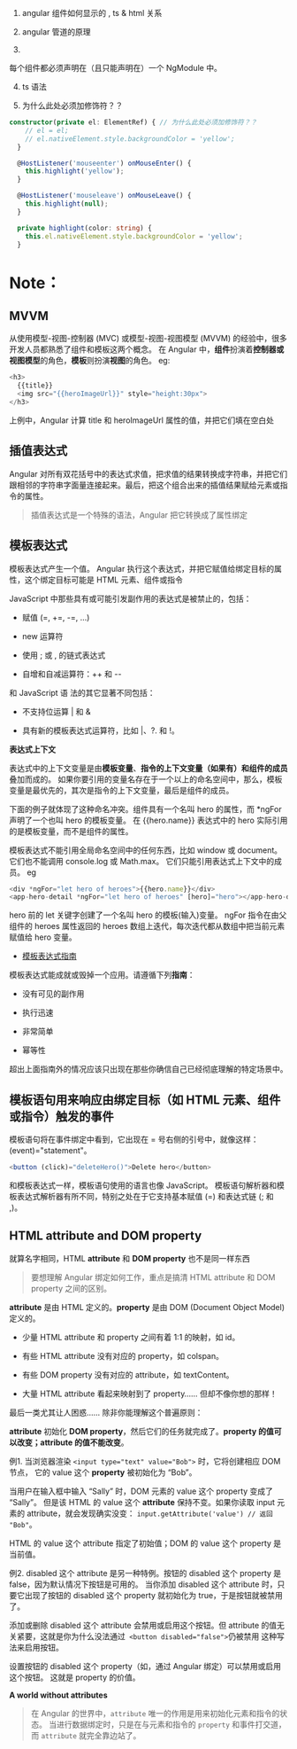 
1. angular 组件如何显示的 , ts & html 关系

2. angular 管道的原理

3.
每个组件都必须声明在（且只能声明在）一个 NgModule 中。

4. ts 语法

5. 为什么此处必须加修饰符？？
```ts
constructor(private el: ElementRef) { // 为什么此处必须加修饰符？？
    // el = el;
    // el.nativeElement.style.backgroundColor = 'yellow';
  }

  @HostListener('mouseenter') onMouseEnter() {
    this.highlight('yellow');
  }

  @HostListener('mouseleave') onMouseLeave() {
    this.highlight(null);
  }

  private highlight(color: string) {
    this.el.nativeElement.style.backgroundColor = 'yellow';
  }
```

# Note：
## MVVM
从使用模型-视图-控制器 (MVC) 或模型-视图-视图模型 (MVVM) 的经验中，很多开发人员都熟悉了组件和模板这两个概念。 在 Angular 中，**组件**扮演着**控制器或视图模型**的角色，**模板**则扮演**视图**的角色。
eg:
```ts
<h3>
  {{title}}
  <img src="{{heroImageUrl}}" style="height:30px">
</h3>
```
上例中，Angular 计算 title 和 heroImageUrl 属性的值，并把它们填在空白处

##
## 插值表达式
Angular 对所有双花括号中的表达式求值，把求值的结果转换成字符串，并把它们跟相邻的字符串字面量连接起来。最后，把这个组合出来的插值结果赋给元素或指令的属性。

> 插值表达式是一个特殊的语法，Angular 把它转换成了属性绑定

## 模板表达式

模板表达式产生一个值。 Angular 执行这个表达式，并把它赋值给绑定目标的属性，这个绑定目标可能是 HTML 元素、组件或指令

JavaScript 中那些具有或可能引发副作用的表达式是被禁止的，包括：

* 赋值 (=, +=, -=, ...)

* new 运算符

* 使用 ; 或 , 的链式表达式

* 自增和自减运算符：++ 和 --

和 JavaScript 语 法的其它显著不同包括：

* 不支持位运算 | 和 &

* 具有新的模板表达式运算符，比如 |、?. 和 !。

**表达式上下文**

表达式中的上下文变量是由**模板变量**、**指令的上下文变量（如果有）**和组件的**成员**叠加而成的。 如果你要引用的变量名存在于一个以上的命名空间中，那么，模板变量是最优先的，其次是指令的上下文变量，最后是组件的成员。

下面的例子就体现了这种命名冲突。组件具有一个名叫 hero 的属性，而 *ngFor 声明了一个也叫 hero 的模板变量。 在 {{hero.name}} 表达式中的 hero 实际引用的是模板变量，而不是组件的属性。

模板表达式不能引用全局命名空间中的任何东西，比如 window 或 document。它们也不能调用 console.log 或 Math.max。 它们只能引用表达式上下文中的成员。
eg
```ts
<div *ngFor="let hero of heroes">{{hero.name}}</div>
<app-hero-detail *ngFor="let hero of heroes" [hero]="hero"></app-hero-detail>
```
hero 前的 let 关键字创建了一个名叫 hero 的模板(输入)变量。 ngFor 指令在由父组件的 heroes 属性返回的 heroes 数组上迭代，每次迭代都从数组中把当前元素赋值给 hero 变量。

* [模板表达式指南](https://angular.cn/guide/template-syntax)

模板表达式能成就或毁掉一个应用。请遵循下列**指南**：
* 没有可见的副作用

* 执行迅速

* 非常简单

* 幂等性

超出上面指南外的情况应该只出现在那些你确信自己已经彻底理解的特定场景中。


## 模板语句用来响应由绑定目标（如 HTML 元素、组件或指令）触发的事件

模板语句将在事件绑定中看到，它出现在 = 号右侧的引号中，就像这样：(event)="statement"。

```ts
<button (click)="deleteHero()">Delete hero</button>
```
和模板表达式一样，模板语句使用的语言也像 JavaScript。 模板语句解析器和模板表达式解析器有所不同，特别之处在于它支持基本赋值 (=) 和表达式链 (; 和 ,)。

## HTML attribute and DOM property
就算名字相同，HTML **attribute** 和 **DOM property** 也不是同一样东西

> 要想理解 Angular 绑定如何工作，重点是搞清 HTML attribute 和 DOM property 之间的区别。

**attribute** 是由 HTML 定义的。**property** 是由 DOM (Document Object Model) 定义的。

* 少量 HTML attribute 和 property 之间有着 1:1 的映射，如 id。

* 有些 HTML attribute 没有对应的 property，如 colspan。

* 有些 DOM property 没有对应的 attribute，如 textContent。

* 大量 HTML attribute 看起来映射到了 property…… 但却不像你想的那样！

最后一类尤其让人困惑…… 除非你能理解这个普遍原则：

**attribute** 初始化 **DOM property**，然后它们的任务就完成了。**property 的值可以改变；attribute 的值不能改变**。

例1. 
当浏览器渲染 `<input type="text" value="Bob">` 时，它将创建相应 DOM 节点， 它的 value 这个 **property** 被初始化为 “Bob”。

当用户在输入框中输入 “Sally” 时，DOM 元素的 value 这个 property 变成了 “Sally”。 但是该 HTML 的 value 这个 **attribute** 保持不变。如果你读取 input 元素的 attribute，就会发现确实没变： `input.getAttribute('value') // 返回 "Bob"`。

HTML 的 value 这个 attribute 指定了初始值；DOM 的 value 这个 property 是当前值。

例2. 
disabled 这个 attribute 是另一种特例。按钮的 disabled 这个 property 是 false，因为默认情况下按钮是可用的。 当你添加 disabled 这个 attribute 时，只要它出现了按钮的 disabled 这个 property 就初始化为 true，于是按钮就被禁用了。

添加或删除 disabled 这个 attribute 会禁用或启用这个按钮。但 attribute 的值无关紧要，这就是你为什么没法通过` <button disabled="false">`仍被禁用</button> 这种写法来启用按钮。

设置按钮的 disabled 这个 property（如，通过 Angular 绑定）可以禁用或启用这个按钮。 这就是 property 的价值。

**A world without attributes**
> 在 Angular 的世界中，`attribute` 唯一的作用是用来初始化元素和指令的状态。 当进行数据绑定时，只是在与元素和指令的 `property` 和事件打交道，而 `attribute` 就完全靠边站了。



